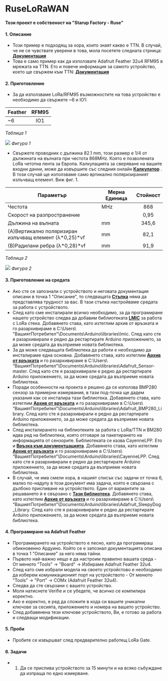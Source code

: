 # **RuseLoRaWAN**
**Този проект е собственост на "Starup Factory - Ruse"**

#### **1. Описание**
- Този пример е подходящ за хора, които знаят какво е TTN. В случай, че не се чувствате уверени в това, мола посетете следната стрница: [**Документация**](https://www.thethingsnetwork.org/docs/)
- Това е само пример как да използвате Adafruit Feather 32u4 RFM95 в мрежата на TTN. Ето и повече информация за самото устройство, което ще свържем към TTN: [**Документация**](https://learn.adafruit.com/adafruit-feather-32u4-radio-with-lora-radio-module)

#### **2. Приготовление**
 - За да използваме LoRa/RFM95 възможностите на това устройство е необходимо да свържете ~6 и IO1:

| Feather  | RFM95  |
| ----------- |:-------:|
| ~6          | IO1      |
_Таблица 1_

![](https://ttnstaticfile.blob.core.windows.net/media/django-summernote/2017-08-08/b132cae3-4101-4b65-94bf-06598e4177fc.png)
_Фигура 1_


 - Свържете проводник с дължина 82.1 mm, този размер е 1/4 от дължината на вълната при честота 868MHz. Която е позволената LoRa четотна лента за Европа. Калкулацията за сверяване на вашите входни данни, може да извършите със следния онлайн [**Калкулатор**](https://learn.adafruit.com/adafruit-feather-32u4-radio-with-lora-radio-module) . В този случай ще използваме само вртикално поляризираният излъчващ елемент. Виж фиг. 1.

| Параметър | Мерна Единица | Стойност |
|-----------|-----------|:-------:|
|Честота|MHz|868|
|Скорост на разпространение||0,95|
|Дължина на вълната|mm|345,6|
|(A)Вертикално поляризиран излъчващ елемент (λ*0,25)*vf|mm|82,1|
|(B)Радилани ребра (λ*0,28)*vf|mm|91,9|
_Таблица 2_

![](https://m0ukd.com/static/calculators/Quarter_Wave_Ground_Plane/Quarter_Wave_Drawing.png)
_Фигура 2_

#### **3. Приготовление на средата**
 - Ако сте се запознали с устройството и неговата документация описани в точка 1 "Описание", то следващата [**Стъпка**](https://learn.adafruit.com/adafruit-feather-32u4-radio-with-lora-radio-module/using-with-arduino-ide) няма да представлява трудност за вас. В тази стъпка настройваме средата за работа с устройството.
 - След като сме инсталирали всичко необходимо, за да програмиране нашето устройство следва да добавим библиотеката [**LMIC**](https://github.com/matthijskooijman/arduino-lmic) за работа с LoRa стека. Добавянето става, като изтеглим архив от връзката и го разархивираме в C:\Users\ "ВашиятПотребител"\Documents\Arduino\libraries\lmic. След като сте я разархивирали е редно да рестартирате Arduino приложението, за да може средата да възприеме новата библиотека.
 - За да може следващата библиотека да работи е необходимо да инсталираме една основна. Добавянето става, като изтеглим [**Aрхив от връзката**](https://github.com/bencpeters/node-adafruit-sensor) и го разархивираме в C:\Users\ “ВашиятПотребител”\Documents\Arduino\libraries\Adafruit_Sensor-master. След като сте я разархивирали е редно да рестартирате Arduino приложението, за да може средата да възприеме новата библиотека. 
 - Поради особенности на проекта е решено да се използва BMP280 сензор за примерни измервания, в тази под-точка ще дадем указания как се инсталира тази библиотека. Добавянето става, като изтеглим [**Aрхив от връзката**](https://github.com/adafruit/Adafruit_BMP280_Library) и го разархивираме в C:\Users\ “ВашиятПотребител”\Documents\Arduino\libraries\Adafruit_BMP280_Library. След като сте я разархивирали е редно да рестартирате Arduino приложението, за да може средата да възприеме новата библиотека.
 - След инсталирането на библиотеките за работа с LoRa/TTN и BM280 идва ред на библиотека, която отговаря за пакетирането на информацията от сензорите. Библиотеката се казва CayenneLPP. Ето и [**Връзка към документцацията**](https://www.thethingsnetwork.org/docs/devices/arduino/api/cayennelpp.html). Добавянето става, като изтеглим [**Aрхив от връзката**](https://github.com/sabas1080/CayenneLPP) и го разархивираме в C:\Users\ “ВашиятПотребител”\Documents\Arduino\libraries\CayenneLPP. След като сте я разархивирали е редно да рестартирате Arduino приложението, за да може средата да възприеме новата библиотека.
 - В случай, че има смели хора, в нашият списък със задачи от точка 6, малко по-надулу в този документ има задача, която е свързана с дълбоко приспиване на устройството. Един от вариантите за решаването ѝ е свързано с [**Тази библиотека**](https://github.com/adafruit/Adafruit_SleepyDog).  Добавянето става, като изтеглим [**Aрхив от връзката**](https://github.com/adafruit/Adafruit_SleepyDog) и го разархивираме в C:\Users\ “ВашиятПотребител”\Documents\Arduino\libraries\Adafruit_SleepyDog_Library. След като сте я разархивирали е редно да рестартирате Arduino приложението, за да може средата да възприеме новата библиотека.
 
#### **4. Програмиране на Adafruit Feather**
 - Програмирането на устройството е лесно, като да програмираш обикновенно Ардуино. Който се е запознал документацията описана в точка 1 "Описание" за него няма тайни. 
 - Първото най-важно нещо е да настроим правилно вашата среда - От менюто "Tools" -> "Board" -> Избираме Adafruit Feather 32u4.
 - След като сме избрали модела на своето устройстово е необходимо да изберем комуникационият порт на устройството - От менюто "Tools" -> "Port" -> COMx (Adafruit Feather 32u4).
 - Следва да сте свързани с вашето устройство.
 - Моля натиснете Verifie и се убедете, че всичко се компилира коректно.
 - Ако е коректно, е ред да сложите в кода си вашите уникални ключове за сесията, приложението и номера на вашето устройство.
 - След добавянена тези ключове устройството, Ви, е готово за работа и следващи модификации.

#### **5. Проби**
 - Пробите се извършват след предварително работещ LoRa Gate.
#### **6. Задачи**
 - 1. Да се приспива устройството за 15 минути и на всяко събуждане да изпраща по едно измерване.
